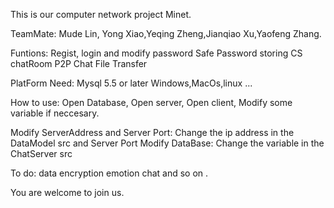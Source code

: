 This is our computer network project Minet.

TeamMate: Mude Lin, Yong Xiao,Yeqing Zheng,Jianqiao Xu,Yaofeng Zhang.

Funtions:
Regist, login and modify password
Safe Password storing
CS chatRoom
P2P Chat
File Transfer

PlatForm Need:
    Mysql 5.5 or later
	Windows,MacOs,linux ...
	
How to use:
Open Database,
Open server,
Open client,
Modify some variable if neccesary.

Modify ServerAddress and Server Port:
	Change the ip address in the DataModel src and Server Port
Modify DataBase:
	Change the variable in the ChatServer src

To do:
data encryption
emotion chat
and so on .

You are welcome to join us.

